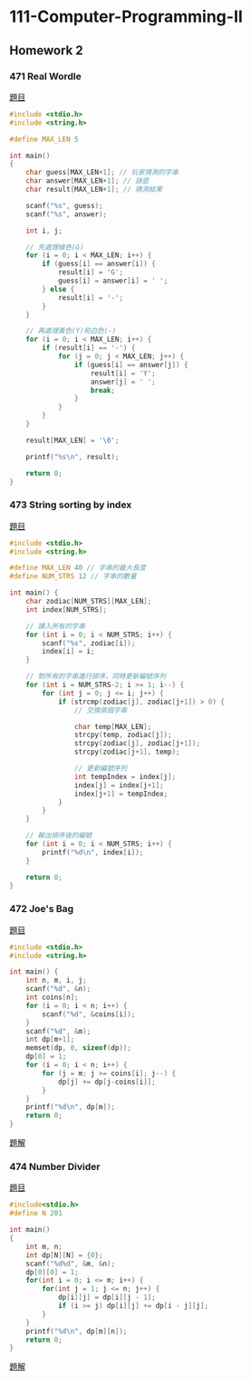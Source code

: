 # 111-Computer-Programming-II

## Homework 2

### 471	Real Wordle
[題目](https://noj.tw/course/111-Computer-Programming-II/problem/471)

```c
#include <stdio.h>
#include <string.h>

#define MAX_LEN 5

int main()
{
    char guess[MAX_LEN+1]; // 玩家猜測的字串
    char answer[MAX_LEN+1]; // 謎底
    char result[MAX_LEN+1]; // 猜測結果

    scanf("%s", guess);
    scanf("%s", answer);

    int i, j;

    // 先處理綠色(G)
    for (i = 0; i < MAX_LEN; i++) {
        if (guess[i] == answer[i]) {
            result[i] = 'G';
            guess[i] = answer[i] = ' ';
        } else {
            result[i] = '-';
        }
    }

    // 再處理黃色(Y)和白色(-)
    for (i = 0; i < MAX_LEN; i++) {
        if (result[i] == '-') {
            for (j = 0; j < MAX_LEN; j++) {
                if (guess[i] == answer[j]) {
                    result[i] = 'Y';
                    answer[j] = ' ';
                    break;
                }
            }
        }
    }

    result[MAX_LEN] = '\0';

    printf("%s\n", result);

    return 0;
}

```

### 473	String sorting by index

[題目](https://noj.tw/course/111-Computer-Programming-II/problem/473)

```c
#include <stdio.h>
#include <string.h>

#define MAX_LEN 40 // 字串的最大長度
#define NUM_STRS 12 // 字串的數量

int main() {
    char zodiac[NUM_STRS][MAX_LEN];
    int index[NUM_STRS];

    // 讀入所有的字串
    for (int i = 0; i < NUM_STRS; i++) {
        scanf("%s", zodiac[i]);
        index[i] = i;
    }

    // 對所有的字串進行排序，同時更新編號序列
    for (int i = NUM_STRS-2; i >= 1; i--) {
        for (int j = 0; j <= i; j++) {
            if (strcmp(zodiac[j], zodiac[j+1]) > 0) {
                // 交換兩個字串

                char temp[MAX_LEN];
                strcpy(temp, zodiac[j]);
                strcpy(zodiac[j], zodiac[j+1]);
                strcpy(zodiac[j+1], temp);

                // 更新編號序列
                int tempIndex = index[j];
                index[j] = index[j+1];
                index[j+1] = tempIndex;
            }
        }
    }

    // 輸出排序後的編號
    for (int i = 0; i < NUM_STRS; i++) {
        printf("%d\n", index[i]);
    }

    return 0;
}

```

### 472	Joe's Bag
[題目](https://noj.tw/course/111-Computer-Programming-II/problem/472)
```c
#include <stdio.h>
#include <string.h>

int main() {
    int n, m, i, j;
    scanf("%d", &n);
    int coins[n];
    for (i = 0; i < n; i++) {
        scanf("%d", &coins[i]);
    }
    scanf("%d", &m);
    int dp[m+1];
    memset(dp, 0, sizeof(dp));
    dp[0] = 1;
    for (i = 0; i < n; i++) {
        for (j = m; j >= coins[i]; j--) {
            dp[j] += dp[j-coins[i]];
        }
    }
    printf("%d\n", dp[m]);
    return 0;
}

```
[題解](https://github.com/chenangel89/111-Computer-Programming-II/blob/main/%23472%09Joe's%20Bag.md)

### 474	Number Divider
[題目](https://noj.tw/course/111-Computer-Programming-II/problem/474)
```c
#include<stdio.h>
#define N 201

int main()
{
    int m, n;
    int dp[N][N] = {0};
    scanf("%d%d", &m, &n);
    dp[0][0] = 1;
    for(int i = 0; i <= m; i++) {
        for(int j = 1; j <= n; j++) {
            dp[i][j] = dp[i][j - 1];
            if (i >= j) dp[i][j] += dp[i - j][j];
        }
    }
    printf("%d\n", dp[m][n]);
    return 0;
}

```
[題解](https://github.com/chenangel89/111-Computer-Programming-II/blob/main/%23474%20-%20Number%20Divider.md)
